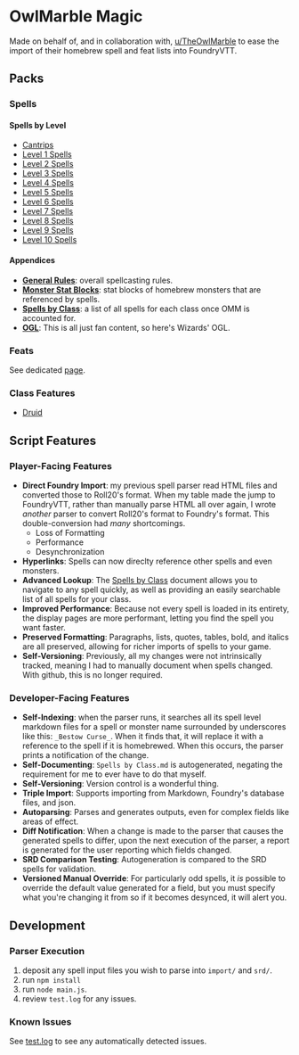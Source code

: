 # OwlMarble Magic

Made on behalf of, and in collaboration with, [u/TheOwlMarble](https://www.reddit.com/user/TheOwlMarble) to ease the import of their homebrew spell and feat lists into FoundryVTT.

## Packs
### Spells

#### Spells by Level

- [Cantrips](./spells/levels/00.md)
- [Level 1 Spells](./spells/levels/01.md)
- [Level 2 Spells](./spells/levels/02.md)
- [Level 3 Spells](./spells/levels/03.md)
- [Level 4 Spells](./spells/levels/04.md)
- [Level 5 Spells](./spells/levels/05.md)
- [Level 6 Spells](./spells/levels/06.md)
- [Level 7 Spells](./spells/levels/07.md)
- [Level 8 Spells](./spells/levels/08.md)
- [Level 9 Spells](./spells/levels/09.md)
- [Level 10 Spells](./spells/levels/10.md)

#### Appendices

- [**General Rules**](./spells/General%20Rules.md): overall spellcasting rules.
- [**Monster Stat Blocks**](./spells/Monster%20Blocks.md): stat blocks of homebrew monsters that are referenced by spells.
- [**Spells by Class**](./spells/Spells%20by%20Class.md): a list of all spells for each class once OMM is accounted for.
- [**OGL**](./OGL.license): This is all just fan content, so here's Wizards' OGL.

### Feats

See dedicated [page](./feats/feats.md).

### Class Features

- [Druid](./classes/druid/Druid.md)

## Script Features

### Player-Facing Features

- **Direct Foundry Import**: my previous spell parser read HTML files and converted those to Roll20's format.  When my table made the jump to FoundryVTT, rather than manually parse HTML all over again, I wrote _another_ parser to convert Roll20's format to Foundry's format.  This double-conversion had _many_ shortcomings.
  - Loss of Formatting
  - Performance
  - Desynchronization
- **Hyperlinks**: Spells can now direclty reference other spells and even monsters.
- **Advanced Lookup**: The [Spells by Class](./spells/Spells%20by%20Class.md) document allows you to navigate to any spell quickly, as well as providing an easily searchable list of all spells for your class.
- **Improved Performance**: Because not every spell is loaded in its entirety, the display pages are more performant, letting you find the spell you want faster.
- **Preserved Formatting**: Paragraphs, lists, quotes, tables, bold, and italics are all preserved, allowing for richer imports of spells to your game.
- **Self-Versioning**: Previously, all my changes were not intrinsically tracked, meaning I had to manually document when spells changed.  With github, this is no longer required.

### Developer-Facing Features

- **Self-Indexing**: when the parser runs, it searches all its spell level markdown files for a spell or monster name surrounded by underscores like this: `_Bestow Curse_`.  When it finds that, it will replace it with a reference to the spell if it is homebrewed.  When this occurs, the parser prints a notification of the change.
- **Self-Documenting**: `Spells by Class.md` is autogenerated, negating the requirement for me to ever have to do that myself.
- **Self-Versioning**: Version control is a wonderful thing.
- **Triple Import**: Supports importing from Markdown, Foundry's database files, and json.
- **Autoparsing**: Parses and generates outputs, even for complex fields like areas of effect.
- **Diff Notification**: When a change is made to the parser that causes the generated spells to differ, upon the next execution of the parser, a report is generated for the user reporting which fields changed.
- **SRD Comparison Testing**: Autogeneration is compared to the SRD spells for validation.
- **Versioned Manual Override**: For particularly odd spells, it _is_ possible to override the default value generated for a field, but you must specify what you're changing it from so if it becomes desynced, it will alert you.

## Development

### Parser Execution

1. deposit any spell input files you wish to parse into `import/` and `srd/`.
2. run `npm install`
3. run `node main.js`.
4. review `test.log` for any issues.

### Known Issues

See [test.log](./tests/test.log) to see any automatically detected issues.
